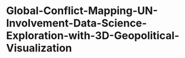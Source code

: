# Global-Conflict-Mapping-UN-Involvement-Data-Science-Exploration-with-3D-Geopolitical-Visualization
